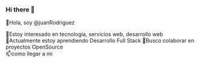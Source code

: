 ### Hi there 👋

<!--
**Juanrv05/Juanrv05** is a ✨ _special_ ✨ repository because its `README.md` (this file) appears on your GitHub profile.

Here are some ideas to get you started:

- 🔭 I’m currently working on ...
- 🌱 I’m currently learning ...
- 👯 I’m looking to collaborate on ...
- 🤔 I’m looking for help with ...
- 💬 Ask me about ...
- 📫 How to reach me: ...
- 😄 Pronouns: ...
- ⚡ Fun fact: ...
-->
👋Hola, soy @juanRodriguez

  👀Estoy interesado en tecnología, servicios web, desarrollo web    
  🌱Actualmente estoy aprendiendo Desarrollo Full Stack 
  💞️Busco colaborar en proyectos OpenSource  
  📫como llegar a mi  
